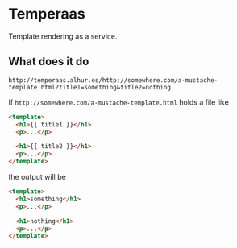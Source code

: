 # Temperaas

Template rendering as a service.

## What does it do

```
http://temperaas.alhur.es/http://somewhere.com/a-mustache-template.html?title1=something&title2=nothing
```

If `http://somewhere.com/a-mustache-template.html` holds a file like
```html
<template>
  <h1>{{ title1 }}</h1>
  <p>...</p>

  <h1>{{ title2 }}</h1>
  <p>...</p>
</template>
```

the output will be

```html
<template>
  <h1>something</h1>
  <p>...</p>

  <h1>nothing</h1>
  <p>...</p>
</template>
```

